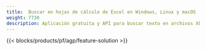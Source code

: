 ```yaml
---
title:  Buscar en hojas de cálculo de Excel en Windows, Linux y macOS
weight: 7730
description: Aplicación gratuita y API para buscar texto en archivos XLS, XLSX y ODS
---
```

{{< blocks/products/pf/agp/feature-solution >}} 

